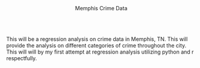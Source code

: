 
<html>
  <body>
  
<center>Memphis Crime Data</center>

<br>
<br>
<br>
<p>This will be a regression analysis on crime data in Memphis, TN.  This will provide the analysis on different categories of crime throughout the city.
This will will by my first attempt at regression analysis utilizing python and r respectfully.</p>
</body>
</html>
